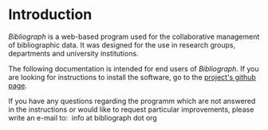 # Introduction

*Bibliograph* is a web-based program used for the collaborative management of bibliographic data. 
It was designed for the use in research groups, departments and university institutions. 

The following documentation is intended for end users of *Bibliograph*. If you are looking for 
instructions to install the software, go to the 
[project's github page](https://github.com/cboulanger/bibliograph/blob/master/readme.md).

If you have any questions regarding the programm which are not answered in the instructions 
or would like to request particular improvements, please write an e-mail to: 
info at bibliograph dot org
